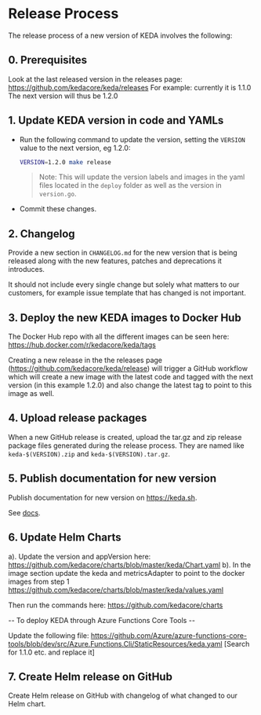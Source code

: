 # Release Process

The release process of a new version of KEDA involves the following: 

## 0. Prerequisites

Look at the last released version in the releases page: https://github.com/kedacore/keda/releases
For example: currently it is 1.1.0
The next version will thus be 1.2.0

## 1. Update KEDA version in code and YAMLs

* Run the following command to update the version, setting the `VERSION` value to the next version, eg 1.2.0:
    ```bash
    VERSION=1.2.0 make release
    ```
    > Note: This will update the version labels and images in the yaml files located in the `deploy` folder as well as the version in `version.go`.
* Commit these changes.

## 2. Changelog

Provide a new section in `CHANGELOG.md` for the new version that is being released along with the new features, patches and deprecations it introduces. 

It should not include every single change but solely what matters to our customers, for example issue template that has changed is not important.

## 3. Deploy the new KEDA images to Docker Hub

The Docker Hub repo with all the different images can be seen here: https://hub.docker.com/r/kedacore/keda/tags

Creating a new release in the the releases page (https://github.com/kedacore/keda/release) will trigger a GitHub workflow which will create a new image with the latest code and tagged with the next version (in this example 1.2.0) and also change the latest tag to point to this image as well.

## 4. Upload release packages

When a new GitHub release is created, upload the tar.gz and zip release package files generated during the release process.
They are named like `keda-$(VERSION).zip` and `keda-$(VERSION).tar.gz`.

## 5. Publish documentation for new version

Publish documentation for new version on https://keda.sh.

See [docs](https://github.com/kedacore/keda-docs#publishing-a-new-version).

## 6. Update Helm Charts

a). Update the version and appVersion here:  https://github.com/kedacore/charts/blob/master/keda/Chart.yaml 
b). In the image section update the keda and metricsAdapter to point to the docker images from step 1 https://github.com/kedacore/charts/blob/master/keda/values.yaml

Then run the commands here: https://github.com/kedacore/charts

-- To deploy KEDA through Azure Functions Core Tools --

Update the following file: 
https://github.com/Azure/azure-functions-core-tools/blob/dev/src/Azure.Functions.Cli/StaticResources/keda.yaml
[Search for 1.1.0 etc. and replace it]

## 7. Create Helm release on GitHub

Create Helm release on GitHub with changelog of what changed to our Helm chart.
